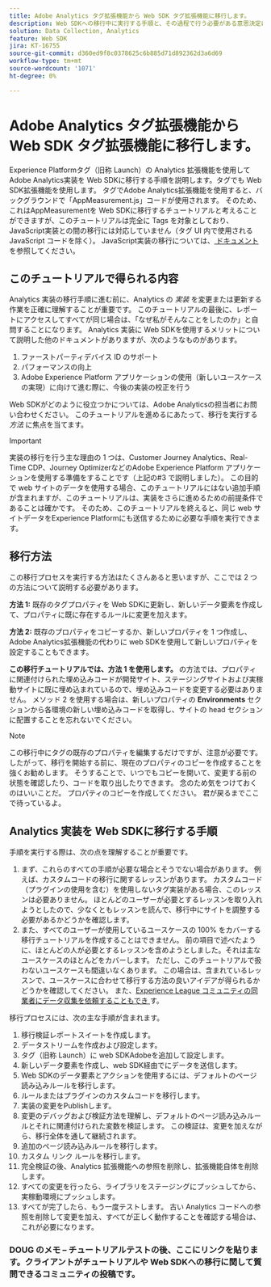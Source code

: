 ```yaml
---
title: Adobe Analytics タグ拡張機能から Web SDK タグ拡張機能に移行します。
description: Web SDKへの移行中に実行する手順と、その過程で行う必要がある意思決定について説明します。
solution: Data Collection, Analytics
feature: Web SDK
jira: KT-16755
source-git-commit: d360ed9f8c0378625c6b885d71d892362d3a6d69
workflow-type: tm+mt
source-wordcount: '1071'
ht-degree: 0%

---
```


# Adobe Analytics タグ拡張機能から Web SDK タグ拡張機能に移行します。

Experience Platformタグ（旧称 Launch）の Analytics 拡張機能を使用してAdobe Analytics実装を Web SDKに移行する手順を説明します。タグでも Web SDK拡張機能を使用します。 タグでAdobe Analytics拡張機能を使用すると、バックグラウンドで「AppMeasurement.js」コードが使用されます。 そのため、これはAppMeasurementを Web SDKに移行するチュートリアルと考えることができますが、このチュートリアルは完全に Tags を対象としており、JavaScript実装との間の移行には対応していません（タグ UI 内で使用されるJavaScript コードを除く）。 JavaScript実装の移行については、[ ドキュメント ](https://experienceleague.adobe.com/en/docs/analytics/implementation/aep-edge/web-sdk/appmeasurement-to-web-sdk) を参照してください。

## このチュートリアルで得られる内容

Analytics 実装の移行手順に進む前に、Analytics の _実装_ を変更または更新する作業を正確に理解することが重要です。 このチュートリアルの最後に、レポートにアクセスしてすべてが同じ場合は、「なぜ私がそんなことをしたのか」と自問することになります。 Analytics 実装に Web SDKを使用するメリットについて説明した他のドキュメントがありますが、次のようなものがあります。

1. ファーストパーティデバイス ID のサポート
1. パフォーマンスの向上
1. Adobe Experience Platform アプリケーションの使用（新しいユースケースの実現）に向けて進む際に、今後の実装の校正を行う

Web SDKがどのように役立つかについては、Adobe Analyticsの担当者にお問い合わせください。 このチュートリアルを進めるにあたって、移行を実行する _方法_ に焦点を当てます。

>[!IMPORTANT]
>
>実装の移行を行う主な理由の 1 つは、Customer Journey Analytics、Real-Time CDP、Journey OptimizerなどのAdobe Experience Platform アプリケーションを使用する準備をすることです（上記の#3 で説明しました）。 この目的で web サイトのデータを使用する場合、このチュートリアルにはない追加手順が含まれますが、このチュートリアルは、実装をさらに進めるための前提条件であることは確かです。 そのため、このチュートリアルを終えると、同じ web サイトデータをExperience Platformにも送信するために必要な手順を実行できます。

## 移行方法

この移行プロセスを実行する方法はたくさんあると思いますが、ここでは 2 つの方法について説明する必要があります。

**方法 1:** 既存のタグプロパティを Web SDKに更新し、新しいデータ要素を作成して、プロパティに既に存在するルールに変更を加えます。

**方法 2:** 既存のプロパティをコピーするか、新しいプロパティを 1 つ作成し、Adobe Analytics拡張機能の代わりに web SDKを使用して新しいプロパティを設定することもできます。

**この移行チュートリアルでは、方法 1 を使用します。** の方法では、プロパティに関連付けられた埋め込みコードが開発サイト、ステージングサイトおよび実稼動サイトに既に埋め込まれているので、埋め込みコードを変更する必要はありません。 メソッド 2 を使用する場合は、新しいプロパティの **Environments** セクションから各環境の新しい埋め込みコードを取得し、サイトの head セクションに配置することを忘れないでください。

>[!NOTE]
>
>この移行中にタグの既存のプロパティを編集するだけですが、注意が必要です。 したがって、移行を開始する前に、現在のプロパティのコピーを作成することを強くお勧めします。 そうすることで、いつでもコピーを開いて、変更する前の状態を確認したり、コードを取り出したりできます。
>念のため気をつけておくのはいいことだ。 プロパティのコピーを作成してください。 君が戻るまでここで待っているよ。

## Analytics 実装を Web SDKに移行する手順

手順を実行する際は、次の点を理解することが重要です。

1. まず、これらのすべての手順が必要な場合とそうでない場合があります。 例えば、カスタムコードの移行に関するレッスンがあります。 カスタムコード（プラグインの使用を含む）を使用しないタグ実装がある場合、このレッスンは必要ありません。 ほとんどのユーザーが必要とするレッスンを取り入れようとしたので、少なくともレッスンを読んで、移行中にサイトを調整する必要があるかどうかを確認します。
1. また、すべてのユーザーが使用しているユースケースの 100% をカバーする移行チュートリアルを作成することはできません。 前の項目で述べたように、ほとんどの人が必要とするレッスンを含めようとしました。それは主なユースケースのほとんどをカバーします。 ただし、このチュートリアルで扱わないユースケースも間違いなくあります。 この場合は、含まれているレッスンで、ユースケースに合わせて移行する方法の良いアイデアが得られるかどうかを確認してください。 また、[Experience League コミュニティの同業者にデータ収集を依頼することもでき ](https://experienceleaguecommunities.adobe.com/t5/adobe-experience-platform-data/ct-p/adobe-launch-community) す。

移行プロセスには、次の主な手順が含まれます。

1. 移行検証レポートスイートを作成します。
1. データストリームを作成および設定します。
1. タグ（旧称 Launch）に web SDKAdobeを追加して設定します。
1. 新しいデータ要素を作成し、web SDK経由でにデータを送信します。
1. Web SDKのデータ要素とアクションを使用するには、デフォルトのページ読み込みルールを移行します。
1. ルールまたはプラグインのカスタムコードを移行します。
1. 実装の変更をPublishします。
1. 変更のデバッグおよび検証方法を理解し、デフォルトのページ読み込みルールとそれに関連付けられた変数を検証します。 この検証は、変更を加えながら、移行全体を通して継続されます。
1. 追加のページ読み込みルールを移行します。
1. カスタム リンク ルールを移行します。
1. 完全検証の後、Analytics 拡張機能への参照を削除し、拡張機能自体を削除します。
1. すべての変更を行ったら、ライブラリをステージングにプッシュしてから、実稼動環境にプッシュします。
1. すべてが完了したら、もう一度テストします。 古い Analytics コードへの参照を削除して変更を加え、すべてが正しく動作することを確認する場合は、これが必要になります。


### DOUG のメモ – チュートリアルテストの後、ここにリンクを貼ります。クライアントがチュートリアルや Web SDKへの移行に関して質問できるコミュニティの投稿です。

